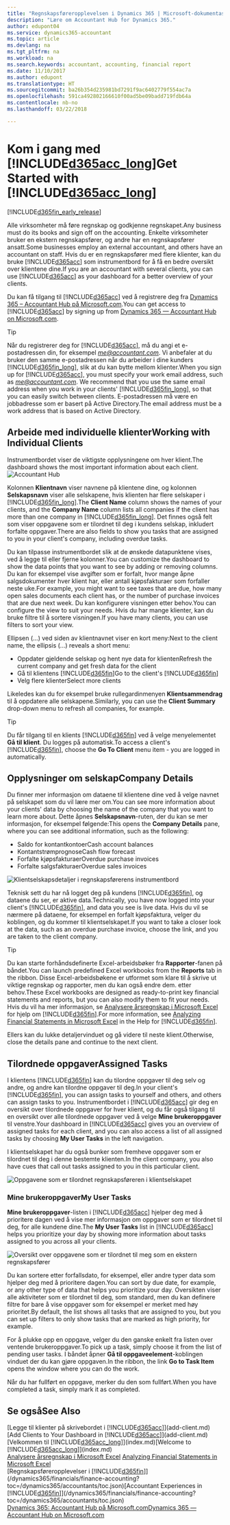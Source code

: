 ```yaml
---
title: "Regnskapsføreropplevelsen i Dynamics 365 | Microsoft-dokumentasjon"
description: "Lære om Accountant Hub for Dynamics 365."
author: edupont04
ms.service: dynamics365-accountant
ms.topic: article
ms.devlang: na
ms.tgt_pltfrm: na
ms.workload: na
ms.search.keywords: accountant, accounting, financial report
ms.date: 11/10/2017
ms.author: edupont
ms.translationtype: HT
ms.sourcegitcommit: ba26b354d235981bd7291f9ac6402779f554ac7a
ms.openlocfilehash: 591ca492802166610f00ad5be09badd719fdb64a
ms.contentlocale: nb-no
ms.lasthandoff: 03/22/2018

---
```

# <a name="get-started-with-included365acclongincludesd365acclongmdmd"></a><span data-ttu-id="457e5-103">Kom i gang med [!INCLUDE[d365acc_long](includes/d365acc_long_md.md)]</span><span class="sxs-lookup"><span data-stu-id="457e5-103">Get Started with [!INCLUDE[d365acc_long](includes/d365acc_long_md.md)]</span></span>
[!INCLUDE[d365fin_early_release](includes/d365fin_early_release.md.md)]

<span data-ttu-id="457e5-104">Alle virksomheter må føre regnskap og godkjenne regnskapet.</span><span class="sxs-lookup"><span data-stu-id="457e5-104">Any business must do its books and sign off on the accounting.</span></span> <span data-ttu-id="457e5-105">Enkelte virksomheter bruker en ekstern regnskapsfører, og andre har en regnskapsfører ansatt.</span><span class="sxs-lookup"><span data-stu-id="457e5-105">Some businesses employ an external accountant, and others have an accountant on staff.</span></span> <span data-ttu-id="457e5-106">Hvis du er en regnskapsfører med flere klienter, kan du bruke [!INCLUDE[d365acc](includes/d365acc_md.md)] som instrumentbord for å få en bedre oversikt over klientene dine.</span><span class="sxs-lookup"><span data-stu-id="457e5-106">If you are an accountant with several clients, you can use [!INCLUDE[d365acc](includes/d365acc_md.md)] as your dashboard for a better overview of your clients.</span></span>  

<span data-ttu-id="457e5-107">Du kan få tilgang til [!INCLUDE[d365acc](includes/d365acc_md.md)] ved å registrere deg fra [Dynamics 365 – Accountant Hub på Microsoft.com](https://www.microsoft.com/en-us/dynamics365/financial-insights-for-accountants).</span><span class="sxs-lookup"><span data-stu-id="457e5-107">You can get access to [!INCLUDE[d365acc](includes/d365acc_md.md)] by signing up from [Dynamics 365 — Accountant Hub on Microsoft.com](https://www.microsoft.com/en-us/dynamics365/financial-insights-for-accountants).</span></span>  

> [!TIP]  
>  <span data-ttu-id="457e5-108">Når du registrerer deg for [!INCLUDE[d365acc](includes/d365acc_md.md)], må du angi et e-postadressen din, for eksempel *me@accountant.com*. Vi anbefaler at du bruker den samme e-postadressen når du arbeider i dine kunders [!INCLUDE[d365fin_long](includes/d365fin_long_md.md)], slik at du kan bytte mellom klienter.</span><span class="sxs-lookup"><span data-stu-id="457e5-108">When you sign up for [!INCLUDE[d365acc](includes/d365acc_md.md)], you must specify your work email address, such as *me@accountant.com*. We recommend that you use the same email address when you work in your clients' [!INCLUDE[d365fin_long](includes/d365fin_long_md.md)], so that you can easily switch between clients.</span></span> <span data-ttu-id="457e5-109">E-postadressen må være en jobbadresse som er basert på Active Directory.</span><span class="sxs-lookup"><span data-stu-id="457e5-109">The email address must be a work address that is based on Active Directory.</span></span>

## <a name="working-with-individual-clients"></a><span data-ttu-id="457e5-110">Arbeide med individuelle klienter</span><span class="sxs-lookup"><span data-stu-id="457e5-110">Working with Individual Clients</span></span>
<span data-ttu-id="457e5-111">Instrumentbordet viser de viktigste opplysningene om hver klient.</span><span class="sxs-lookup"><span data-stu-id="457e5-111">The dashboard shows the most important information about each client.</span></span>  
![Accountant Hub](./media/accountant-get-started/accountant-dashboard-tasks.png)

<span data-ttu-id="457e5-113">Kolonnen **Klientnavn** viser navnene på klientene dine, og kolonnen **Selskapsnavn** viser alle selskapene, hvis klienten har flere selskaper i [!INCLUDE[d365fin_long](includes/d365fin_long_md.md)].</span><span class="sxs-lookup"><span data-stu-id="457e5-113">The **Client Name** column shows the names of your clients, and the **Company Name** column lists all companies if the client has more than one company in [!INCLUDE[d365fin_long](includes/d365fin_long_md.md)].</span></span> <span data-ttu-id="457e5-114">Det finnes også felt som viser oppgavene som er tilordnet til deg i kundens selskap, inkludert forfalte oppgaver.</span><span class="sxs-lookup"><span data-stu-id="457e5-114">There are also fields to show you tasks that are assigned to you in your client's company, including overdue tasks.</span></span>  

<span data-ttu-id="457e5-115">Du kan tilpasse instrumentbordet slik at de ønskede datapunktene vises, ved å legge til eller fjerne kolonner.</span><span class="sxs-lookup"><span data-stu-id="457e5-115">You can customize the dashboard to show the data points that you want to see by adding or removing columns.</span></span> <span data-ttu-id="457e5-116">Du kan for eksempel vise avgifter som er forfalt, hvor mange åpne salgsdokumenter hver klient har, eller antall kjøpsfakturaer som forfaller neste uke.</span><span class="sxs-lookup"><span data-stu-id="457e5-116">For example, you might want to see taxes that are due, how many open sales documents each client has, or the number of purchase invoices that are due next week.</span></span> <span data-ttu-id="457e5-117">Du kan konfigurere visningen etter behov.</span><span class="sxs-lookup"><span data-stu-id="457e5-117">You can configure the view to suit your needs.</span></span> <span data-ttu-id="457e5-118">Hvis du har mange klienter, kan du bruke filtre til å sortere visningen.</span><span class="sxs-lookup"><span data-stu-id="457e5-118">If you have many clients, you can use filters to sort your view.</span></span>  

<span data-ttu-id="457e5-119">Ellipsen (...) ved siden av klientnavnet viser en kort meny:</span><span class="sxs-lookup"><span data-stu-id="457e5-119">Next to the client name, the ellipsis (...) reveals a short menu:</span></span>

-   <span data-ttu-id="457e5-120">Oppdater gjeldende selskap og hent nye data for klienten</span><span class="sxs-lookup"><span data-stu-id="457e5-120">Refresh the current company and get fresh data for the client</span></span>  
-   <span data-ttu-id="457e5-121">Gå til klientens [!INCLUDE[d365fin](includes/d365fin_md.md)]</span><span class="sxs-lookup"><span data-stu-id="457e5-121">Go to the client's [!INCLUDE[d365fin](includes/d365fin_md.md)]</span></span>  
-   <span data-ttu-id="457e5-122">Velg flere klienter</span><span class="sxs-lookup"><span data-stu-id="457e5-122">Select more clients</span></span>  

<span data-ttu-id="457e5-123">Likeledes kan du for eksempel bruke rullegardinmenyen **Klientsammendrag** til å oppdatere alle selskapene.</span><span class="sxs-lookup"><span data-stu-id="457e5-123">Similarly, you can use the **Client Summary** drop-down menu to refresh all companies, for example.</span></span>  

> [!TIP]  
>  <span data-ttu-id="457e5-124">Du får tilgang til en klients [!INCLUDE[d365fin](includes/d365fin_md.md)] ved å velge menyelementet **Gå til klient**. Du logges på automatisk.</span><span class="sxs-lookup"><span data-stu-id="457e5-124">To access a client's [!INCLUDE[d365fin](includes/d365fin_md.md)], choose the **Go To Client** menu item - you are logged in automatically.</span></span>

## <a name="company-details"></a><span data-ttu-id="457e5-125">Opplysninger om selskap</span><span class="sxs-lookup"><span data-stu-id="457e5-125">Company Details</span></span>
<span data-ttu-id="457e5-126">Du finner mer informasjon om dataene til klientene dine ved å velge navnet på selskapet som du vil lære mer om.</span><span class="sxs-lookup"><span data-stu-id="457e5-126">You can see more information about your clients' data by choosing the name of the company that you want to learn more about.</span></span> <span data-ttu-id="457e5-127">Dette åpnes **Selskapsnavn**-ruten, der du kan se mer informasjon, for eksempel følgende:</span><span class="sxs-lookup"><span data-stu-id="457e5-127">This opens the **Company Details** pane, where you can see additional information, such as the following:</span></span>  

* <span data-ttu-id="457e5-128">Saldo for kontantkontoer</span><span class="sxs-lookup"><span data-stu-id="457e5-128">Cash account balances</span></span>  
* <span data-ttu-id="457e5-129">Kontantstrømprognose</span><span class="sxs-lookup"><span data-stu-id="457e5-129">Cash flow forecast</span></span>  
* <span data-ttu-id="457e5-130">Forfalte kjøpsfakturaer</span><span class="sxs-lookup"><span data-stu-id="457e5-130">Overdue purchase invoices</span></span>  
* <span data-ttu-id="457e5-131">Forfalte salgsfakturaer</span><span class="sxs-lookup"><span data-stu-id="457e5-131">Overdue sales invoices</span></span>  

![Klientselskapsdetaljer i regnskapsførerens instrumentbord](./media/accountant-get-started/accountant-company-details.png)

<span data-ttu-id="457e5-133">Teknisk sett du har nå logget deg på kundens [!INCLUDE[d365fin](includes/d365fin_md.md)], og dataene du ser, er aktive data.</span><span class="sxs-lookup"><span data-stu-id="457e5-133">Technically, you have now logged into your client's [!INCLUDE[d365fin](includes/d365fin_md.md)], and data you see is live data.</span></span> <span data-ttu-id="457e5-134">Hvis du vil se nærmere på dataene, for eksempel en forfalt kjøpsfaktura, velger du koblingen, og du kommer til klientselskapet.</span><span class="sxs-lookup"><span data-stu-id="457e5-134">If you want to take a closer look at the data, such as an overdue purchase invoice, choose the link, and you are taken to the client company.</span></span>  

> [!TIP]  
>  <span data-ttu-id="457e5-135">Du kan starte forhåndsdefinerte Excel-arbeidsbøker fra **Rapporter**-fanen på båndet.</span><span class="sxs-lookup"><span data-stu-id="457e5-135">You can launch predefined Excel workbooks from the **Reports** tab in the ribbon.</span></span> <span data-ttu-id="457e5-136">Disse Excel-arbeidsbøkene er utformet som klare til å skrive ut viktige regnskap og rapporter, men du kan også endre dem. etter behov.</span><span class="sxs-lookup"><span data-stu-id="457e5-136">These Excel workbooks are designed as ready-to-print key financial statements and reports, but you can also modify them to fit your needs.</span></span> <span data-ttu-id="457e5-137">Hvis du vil ha mer informasjon, se [Analysere årsregnskap i Microsoft Excel](/dynamics365/financials/finance-analyze-excel?toc=/dynamics365/accountants/toc.json) for hjelp om [!INCLUDE[d365fin](includes/d365fin_md.md)].</span><span class="sxs-lookup"><span data-stu-id="457e5-137">For more information, see [Analyzing Financial Statements in Microsoft Excel](/dynamics365/financials/finance-analyze-excel?toc=/dynamics365/accountants/toc.json) in the Help for [!INCLUDE[d365fin](includes/d365fin_md.md)].</span></span>  

<span data-ttu-id="457e5-138">Ellers kan du lukke detaljervinduet og gå videre til neste klient.</span><span class="sxs-lookup"><span data-stu-id="457e5-138">Otherwise, close the details pane and continue to the next client.</span></span>  

## <a name="assigned-tasks"></a><span data-ttu-id="457e5-139">Tilordnede oppgaver</span><span class="sxs-lookup"><span data-stu-id="457e5-139">Assigned Tasks</span></span>
<span data-ttu-id="457e5-140">I klientens [!INCLUDE[d365fin](includes/d365fin_md.md)] kan du tilordne oppgaver til deg selv og andre, og andre kan tilordne oppgaver til deg.</span><span class="sxs-lookup"><span data-stu-id="457e5-140">In your client's [!INCLUDE[d365fin](includes/d365fin_md.md)], you can assign tasks to yourself and others, and others can assign tasks to you.</span></span> <span data-ttu-id="457e5-141">Instrumentbordet i [!INCLUDE[d365acc](includes/d365acc_md.md)] gir deg en oversikt over tilordnede oppgaver for hver klient, og du får også tilgang til en oversikt over alle tilordnede oppgaver ved å velge **Mine brukeroppgaver** til venstre.</span><span class="sxs-lookup"><span data-stu-id="457e5-141">Your dashboard in [!INCLUDE[d365acc](includes/d365acc_md.md)] gives you an overview of assigned tasks for each client, and you can also access a list of all assigned tasks by choosing **My User Tasks** in the left navigation.</span></span>  

<span data-ttu-id="457e5-142">I klientselskapet har du også bunker som fremheve oppgaver som er tilordnet til deg i denne bestemte klienten.</span><span class="sxs-lookup"><span data-stu-id="457e5-142">In the client company, you also have cues that call out tasks assigned to you in this particular client.</span></span>

![Oppgavene som er tilordnet regnskapsføreren i klientselskapet](./media/accountant-get-started/accountant-company-details-tasks.png)

### <a name="my-user-tasks"></a><span data-ttu-id="457e5-144">Mine brukeroppgaver</span><span class="sxs-lookup"><span data-stu-id="457e5-144">My User Tasks</span></span>
<span data-ttu-id="457e5-145">**Mine brukeroppgaver**-listen i [!INCLUDE[d365acc](includes/d365acc_md.md)] hjelper deg med å prioritere dagen ved å vise mer informasjon om oppgaver som er tilordnet til deg, for alle kundene dine.</span><span class="sxs-lookup"><span data-stu-id="457e5-145">The **My User Tasks** list in [!INCLUDE[d365acc](includes/d365acc_md.md)] helps you prioritize your day by showing more information about tasks assigned to you across all your clients.</span></span>  

![Oversikt over oppgavene som er tilordnet til meg som en ekstern regnskapsfører](./media/accountant-get-started/accountant-tasklist.png)

<span data-ttu-id="457e5-147">Du kan sortere etter forfallsdato, for eksempel, eller andre typer data som hjelper deg med å prioritere dagen.</span><span class="sxs-lookup"><span data-stu-id="457e5-147">You can sort by due date, for example, or any other type of data that helps you prioritize your day.</span></span> <span data-ttu-id="457e5-148">Oversikten viser alle aktiviteter som er tilordnet til deg, som standard, men du kan definere filtre for bare å vise oppgaver som for eksempel er merket med høy prioritet.</span><span class="sxs-lookup"><span data-stu-id="457e5-148">By default, the list shows all tasks that are assigned to you, but you can set up filters to only show tasks that are marked as high priority, for example.</span></span>

<span data-ttu-id="457e5-149">For å plukke opp en oppgave, velger du den ganske enkelt fra listen over ventende brukeroppgaver.</span><span class="sxs-lookup"><span data-stu-id="457e5-149">To pick up a task, simply choose it from the list of pending user tasks.</span></span> <span data-ttu-id="457e5-150">I båndet åpner **Gå til oppgaveelement**-koblingen vinduet der du kan gjøre oppgaven.</span><span class="sxs-lookup"><span data-stu-id="457e5-150">In the ribbon, the link **Go to Task Item** opens the window where you can do the work.</span></span>  

<span data-ttu-id="457e5-151">Når du har fullført en oppgave, merker du den som fullført.</span><span class="sxs-lookup"><span data-stu-id="457e5-151">When you have completed a task, simply mark it as completed.</span></span>  

## <a name="see-also"></a><span data-ttu-id="457e5-152">Se også</span><span class="sxs-lookup"><span data-stu-id="457e5-152">See Also</span></span>
<span data-ttu-id="457e5-153">[Legge til klienter på skrivebordet i [!INCLUDE[d365acc](includes/d365acc_md.md)]](add-client.md)</span><span class="sxs-lookup"><span data-stu-id="457e5-153">[Add Clients to Your Dashboard in [!INCLUDE[d365acc](includes/d365acc_md.md)]](add-client.md)</span></span>  
<span data-ttu-id="457e5-154">[Velkommen til [!INCLUDE[d365acc_long](includes/d365acc_long_md.md)]](index.md)</span><span class="sxs-lookup"><span data-stu-id="457e5-154">[Welcome to [!INCLUDE[d365acc_long](includes/d365acc_long_md.md)]](index.md)</span></span>  
<span data-ttu-id="457e5-155">[Analysere årsregnskap i Microsoft Excel](/dynamics365/financials/finance-analyze-excel?toc=/dynamics365/accountants/toc.json) </span><span class="sxs-lookup"><span data-stu-id="457e5-155">[Analyzing Financial Statements in Microsoft Excel](/dynamics365/financials/finance-analyze-excel?toc=/dynamics365/accountants/toc.json) </span></span>  
<span data-ttu-id="457e5-156">[Regnskapsføreropplevelser i [!INCLUDE[d365fin](includes/d365fin_md.md)]](/dynamics365/financials/finance-accounting?toc=/dynamics365/accountants/toc.json)</span><span class="sxs-lookup"><span data-stu-id="457e5-156">[Accountant Experiences in [!INCLUDE[d365fin](includes/d365fin_md.md)]](/dynamics365/financials/finance-accounting?toc=/dynamics365/accountants/toc.json)</span></span>  
[<span data-ttu-id="457e5-157">Dynamics 365: Accountant Hub på Microsoft.com</span><span class="sxs-lookup"><span data-stu-id="457e5-157">Dynamics 365 — Accountant Hub on Microsoft.com</span></span>](https://www.microsoft.com/en-us/dynamics365/financial-insights-for-accountants)  


